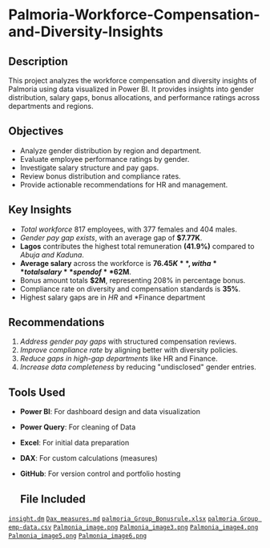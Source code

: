 # Palmoria-Workforce-Compensation-and-Diversity-Insights
## Description
This project analyzes the workforce compensation and diversity insights of Palmoria using data visualized in Power BI. It provides insights into gender distribution, salary 
gaps, bonus allocations, and performance ratings across departments and regions.

## Objectives
- Analyze gender distribution by region and department.
- Evaluate employee performance ratings by gender.
- Investigate salary structure and pay gaps.
- Review bonus distribution and compliance rates.
- Provide actionable recommendations for HR and management.

## Key Insights
- *Total workforce* 817 employees, with 377 females and 404 males.
- *Gender pay gap exists*, with an average gap of **$7.77K**.
- **Lagos** contributes the highest total remuneration **(41.9%)** compared to *Abuja and Kaduna*.
- **Average salary** across the workforce is **$76.45K**, with a **total salary** spend of **$62M**.
- Bonus amount totals **$2M**, representing 208% in percentage bonus.
- Compliance rate on diversity and compensation standards is **35%**.
- Highest salary gaps are in *HR* and *Finance department

##  Recommendations
1. *Address gender pay gaps* with structured compensation reviews.
2. *Improve compliance rate* by aligning better with diversity policies.
3. *Reduce gaps in high-gap departments* like HR and Finance.
4. *Increase data completeness* by reducing "undisclosed" gender entries.

##  Tools Used
- **Power BI**: For dashboard design and data visualization
- **Power Query**: For cleaning of Data
- **Excel**: For initial data preparation
- **DAX**: For custom calculations (measures)
- **GitHub**: For version control and portfolio hosting

  ## File Included
 [`insight.dm`](insight.dm)
  [`Dax_measures.md`](Dax_measures.md)
[`palmoria_Group_Bonusrule.xlsx`](palmoria_Group_Bonus_rule.xlsx)
[`palmoria Group emp-data.csv`](palmoria_Group_emp.csv)
[`Palmonia_image.png`](Palmonia_image.png)
[`Palmonia_image3.png`](Palmonia_image3.png)
 [`Palmonia_image4.png`](Palmonia_image4.png)
   [`Palmonia_image5.png`](Palmonia_image5.png)
   [`Palmonia_image6.png`](Palmonia_image6.png)
  
  






